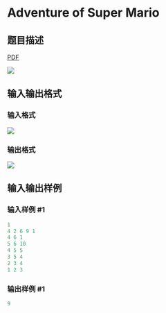 # Adventure of Super Mario

## 题目描述

[problemUrl]: https://uva.onlinejudge.org/index.php?option=com_onlinejudge&Itemid=8&category=14&page=show_problem&problem=1210

[PDF](https://uva.onlinejudge.org/external/102/p10269.pdf)

![](https://cdn.luogu.com.cn/upload/vjudge_pic/UVA10269/1da8450fb96d74d1dc4e30762138d81ae08c42e8.png)

## 输入输出格式

### 输入格式

![](https://cdn.luogu.com.cn/upload/vjudge_pic/UVA10269/1a115d9f7ba129dd17592d39fd90ee06f69413c1.png)

### 输出格式

![](https://cdn.luogu.com.cn/upload/vjudge_pic/UVA10269/eff4054743a6feafe524f227b2f8e6a25f5e3799.png)

## 输入输出样例

### 输入样例 #1

```cpp
1
4 2 6 9 1
4 6 1
5 6 10
4 5 5
3 5 4
2 3 4
1 2 3
```


### 输出样例 #1

```cpp
9
```


